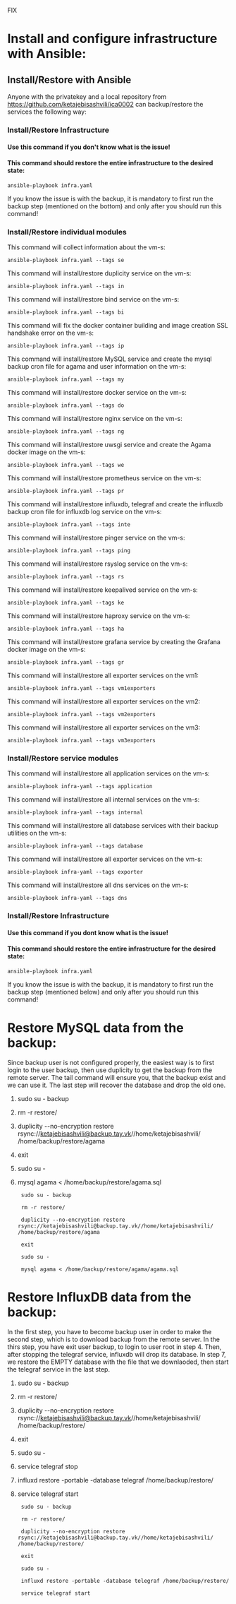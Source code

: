 FIX

# Install and configure infrastructure with Ansible:

## Install/Restore with Ansible
Anyone with the privatekey and a local repository from https://github.com/ketajebisashvili/ica0002 can backup/restore the services the following way:

### Install/Restore Infrastructure

#### Use this command if you don't know what is the issue!
#### This command should restore the entire infrastructure to the desired state:
    ansible-playbook infra.yaml

If you know the issue is with the backup, it is mandatory to first run the backup step (mentioned on the bottom) and only after you should run this command!


### Install/Restore individual modules

This command will collect information about the vm-s:

    ansible-playbook infra.yaml --tags se

This command will install/restore duplicity service on the vm-s:
    
    ansible-playbook infra.yaml --tags in

This command will install/restore bind service on the vm-s:
    
    ansible-playbook infra.yaml --tags bi

This command will fix the docker container building and image creation SSL handshake error on the vm-s:
    
    ansible-playbook infra.yaml --tags ip

This command will install/restore MySQL service and create the mysql backup cron file for agama and user information on the vm-s:
    
    ansible-playbook infra.yaml --tags my

This command will install/restore docker service on the vm-s:
    
    ansible-playbook infra.yaml --tags do

This command will install/restore nginx service on the vm-s:
    
    ansible-playbook infra.yaml --tags ng

This command will install/restore uwsgi service and create the Agama docker image on the vm-s:
    
    ansible-playbook infra.yaml --tags we

This command will install/restore prometheus service on the vm-s:
    
    ansible-playbook infra.yaml --tags pr

This command will install/restore influxdb, telegraf and create the influxdb backup cron file for influxdb log service on the vm-s:
    
    ansible-playbook infra.yaml --tags inte

This command will install/restore pinger service on the vm-s:
    
    ansible-playbook infra.yaml --tags ping

This command will install/restore rsyslog service on the vm-s:
    
    ansible-playbook infra.yaml --tags rs

This command will install/restore keepalived  service on the vm-s:
    
    ansible-playbook infra.yaml --tags ke

This command will install/restore haproxy  service on the vm-s:
    
    ansible-playbook infra.yaml --tags ha

 This command will install/restore grafana service by creating the Grafana docker image on the vm-s:
    
    ansible-playbook infra.yaml --tags gr

This command will install/restore all exporter services on the vm1:
    
    ansible-playbook infra.yaml --tags vm1exporters

This command will install/restore all exporter services on the vm2:
    
    ansible-playbook infra.yaml --tags vm2exporters

This command will install/restore all exporter services on the vm3:
    
    ansible-playbook infra.yaml --tags vm3exporters
   


### Install/Restore service modules

This command will install/restore all application services on the vm-s:

    ansible-playbook infra-yaml --tags application

This command will install/restore all internal services on the vm-s:

    ansible-playbook infra-yaml --tags internal

This command will install/restore all database services with their backup utilities on the vm-s:

    ansible-playbook infra-yaml --tags database

This command will install/restore all exporter services on the vm-s:

    ansible-playbook infra-yaml --tags exporter

This command will install/restore all dns services on the vm-s:

    ansible-playbook infra-yaml --tags dns


### Install/Restore Infrastructure

#### Use this command if you dont know what is the issue!
#### This command should restore the entire infrastructure for the desired state:
    ansible-playbook infra.yaml

If you know the issue is with the backup, it is mandatory to first run the backup step (mentioned below) and only after you should run this command!

# Restore MySQL data from the backup:

Since backup user is not configured properly, the easiest way is to first login to the user backup, then use duplicity to get
the backup from the remote server. The tail command will ensure you, that the backup exist and we can use it.
The last step will recover the database and drop the old one.


1. sudo su - backup
2. rm -r restore/
3. duplicity --no-encryption restore rsync://ketajebisashvili@backup.tay.vk//home/ketajebisashvili/ /home/backup/restore/agama
4. exit
5. sudo su -
6. mysql agama < /home/backup/restore/agama.sql

        sudo su - backup

        rm -r restore/

        duplicity --no-encryption restore rsync://ketajebisashvili@backup.tay.vk//home/ketajebisashvili/ /home/backup/restore/agama

        exit

        sudo su -

        mysql agama < /home/backup/restore/agama/agama.sql


# Restore InfluxDB data from the backup:


In the first step, you have to become backup user in order to make the second step, which is to download backup from the remote server.
In the thirs step, you have exit user backup, to login to user root in step 4. Then, after stopping the telegraf service, influxdb will drop its database.
In step 7, we restore the EMPTY database with the file that we downlaoded, then start the telegraf service in the last step.

1. sudo su - backup
2. rm -r restore/
3. duplicity --no-encryption restore rsync://ketajebisashvili@backup.tay.vk//home/ketajebisashvili/ /home/backup/restore/
4. exit
5. sudo su -
6. service telegraf stop
7. influxd restore -portable -database telegraf /home/backup/restore/
8. service telegraf start

        sudo su - backup

        rm -r restore/

        duplicity --no-encryption restore rsync://ketajebisashvili@backup.tay.vk//home/ketajebisashvili/ /home/backup/restore/

        exit

        sudo su -

        influxd restore -portable -database telegraf /home/backup/restore/

        service telegraf start

